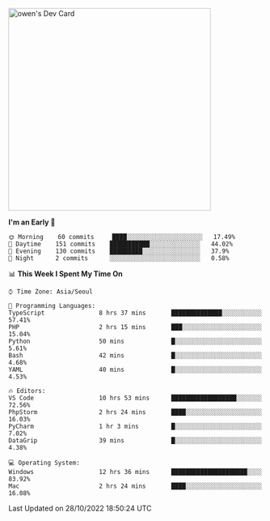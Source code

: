 <a href="https://app.daily.dev/owen_9066"><img src="https://api.daily.dev/devcards/51e5c69f10114f2abe0ae390c27b0828.png?r=hyb" width="400" alt="owen's Dev Card"/></a>

 
 <!--START_SECTION:waka-->
**I'm an Early 🐤** 

```text
🌞 Morning    60 commits     ████░░░░░░░░░░░░░░░░░░░░░   17.49% 
🌆 Daytime    151 commits    ███████████░░░░░░░░░░░░░░   44.02% 
🌃 Evening    130 commits    █████████░░░░░░░░░░░░░░░░   37.9% 
🌙 Night      2 commits      ░░░░░░░░░░░░░░░░░░░░░░░░░   0.58%

```


📊 **This Week I Spent My Time On** 

```text
⌚︎ Time Zone: Asia/Seoul

💬 Programming Languages: 
TypeScript               8 hrs 37 mins       ██████████████░░░░░░░░░░░   57.41% 
PHP                      2 hrs 15 mins       ███░░░░░░░░░░░░░░░░░░░░░░   15.04% 
Python                   50 mins             █░░░░░░░░░░░░░░░░░░░░░░░░   5.61% 
Bash                     42 mins             █░░░░░░░░░░░░░░░░░░░░░░░░   4.68% 
YAML                     40 mins             █░░░░░░░░░░░░░░░░░░░░░░░░   4.53%

🔥 Editors: 
VS Code                  10 hrs 53 mins      ██████████████████░░░░░░░   72.56% 
PhpStorm                 2 hrs 24 mins       ████░░░░░░░░░░░░░░░░░░░░░   16.03% 
PyCharm                  1 hr 3 mins         █░░░░░░░░░░░░░░░░░░░░░░░░   7.02% 
DataGrip                 39 mins             █░░░░░░░░░░░░░░░░░░░░░░░░   4.38%

💻 Operating System: 
Windows                  12 hrs 36 mins      █████████████████████░░░░   83.92% 
Mac                      2 hrs 24 mins       ████░░░░░░░░░░░░░░░░░░░░░   16.08%

```


 Last Updated on 28/10/2022 18:50:24 UTC
<!--END_SECTION:waka-->
